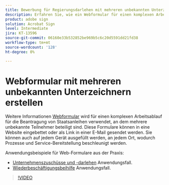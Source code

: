 ```yaml
---
title: Bewerbung für Regierungsdarlehen mit mehreren unbekannten Unterzeichnern
description: Erfahren Sie, wie ein Webformular für einen komplexen Arbeitsablauf für Bewerbungen mit öffentlichen Krediten verwendet wird, an dem mehrere unbekannte Teilnehmer beteiligt sind.
product: adobe sign
solution: Acrobat Sign
level: Intermediate
jira: KT-13596
source-git-commit: 06160e33b532852be969b5c6c20d5591dd21fd38
workflow-type: tm+mt
source-wordcount: '128'
ht-degree: 0%

---
```


# Webformular mit mehreren unbekannten Unterzeichnern erstellen

Weitere Informationen [Webformular](../sign-advanced-users/webform.md) wird für einen komplexen Arbeitsablauf für die Beantragung von Staatsanleihen verwendet, an dem mehrere unbekannte Teilnehmer beteiligt sind. Diese Formulare können in eine Website eingebettet oder als Link in einer E-Mail gesendet werden. Sie können auch auf jedem Gerät ausgefüllt werden, an jedem Ort, wodurch Prozesse und Service-Bereitstellung beschleunigt werden.

Anwendungsbeispiele für Web-Formulare aus der Praxis:

* [Unternehmenszuschüsse und -darlehen](https://experienceleague.adobe.com/docs/document-cloud-learn/sign-learning-hub/expand/recipes/gov/usecasegovgrants.html?lang=en) Anwendungsfall.
* [Wiederbeschäftigungsbeihilfe](https://experienceleague.adobe.com/docs/document-cloud-learn/sign-learning-hub/expand/recipes/gov/usecasegovreemployment.html?lang=en) Anwendungsfall.

>[!VIDEO](https://video.tv.adobe.com/v/3421619?quality=12&learn=on&hidetitle=true)
